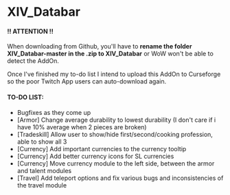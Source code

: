 # XIV_Databar
#### !! ATTENTION !!
When downloading from Github, you'll have to **rename the folder XIV_Databar-master in the .zip to XIV_Databar** or WoW won't be able to detect the AddOn.

Once I've finished my to-do list I intend to upload this AddOn to Curseforge so the poor Twitch App users can auto-download again.

#### TO-DO LIST:
- Bugfixes as they come up
- [Armor] Change average durability to lowest durability (I don't care if i have 10% average when 2 pieces are broken)
- [Tradeskill] Allow user to show/hide first/second/cooking profession, able to show all 3
- [Currency] Add important currencies to the currency tooltip
- [Currency] Add better currency icons for SL currencies
- [Currency] Move currency module to the left side, between the armor and talent modules
- [Travel] Add teleport options and fix various bugs and inconsistencies of the travel module
